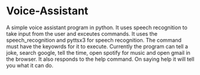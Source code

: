 # Voice-Assistant

A simple voice assistant program in python. It uses speech recognition to take input from the user and exceutes commands.
It uses the speech_recognition and pyttsx3 for speech recognition.
The command must have the keyowrds for it to execute.
Currently the program can tell a joke, search google, tell the time, open spotify for music and open gmail in the browser.
It also responds to the help command. On saying help it will tell you what it can do.
